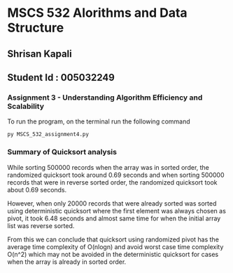 # MSCS 532 Alorithms and Data Structure

## Shrisan Kapali

## Student Id : 005032249

### Assignment 3 - Understanding Algorithm Efficiency and Scalability

To run the program, on the terminal run the following command

```
py MSCS_532_assignment4.py
```

### Summary of Quicksort analysis

While sorting 500000 records when the array was in sorted order, the randomized quicksort took around 0.69 seconds and when sorting 500000 records that were in reverse sorted order, the randomized quicksort took about 0.69 seconds.

However, when only 20000 records that were already sorted was sorted using deterministic quicksort where the first element was always chosen as pivot, it took 6.48 seconds and almost same time for when the initial array list was reverse sorted.

From this we can conclude that quicksort using randomized pivot has the average time complexity of O(nlogn) and avoid worst case time complexity O(n^2) which may not be avoided in the deterministic quicksort for cases when the array is already in sorted order.
